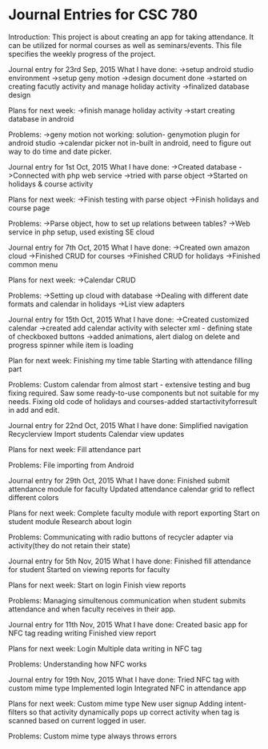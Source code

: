 # Journal Entries for CSC 780

Introduction:
This project is about creating an app for taking attendance. It can be utilized for normal courses as well as seminars/events.
This file specifies the weekly progress of the project.

Journal entry for 23rd Sep, 2015 
What I have done: 
->setup android studio environment 
->setup geny motion 
->design document done 
->started on creating facutly activity and manage holiday activity 
->finalized database design

Plans for next week: 
->finish manage holiday activity 
->start creating database in android

Problems: 
->geny motion not working: solution- genymotion plugin for android studio 
->calendar picker not in-built in android, need to figure out way to do time and date picker.

Journal entry for 1st Oct, 2015 What I have done: 
->Created database 
->Connected with php web service 
->tried with parse object 
->Started on holidays & course activity

Plans for next week: 
->Finish testing with parse object 
->Finish holidays and course page

Problems: 
->Parse object, how to set up relations between tables? 
->Web service in php setup, used existing SE cloud

Journal entry for 7th Oct, 2015 What I have done: 
->Created own amazon cloud 
->Finished CRUD for courses 
->Finished CRUD for holidays 
->Finished common menu

Plans for next week: 
->Calendar CRUD

Problems: 
->Setting up cloud with database 
->Dealing with different date formats and calendar in holidays 
->List view adapters

Journal entry for 15th Oct, 2015 
What I have done: 
->Created customized calendar 
->created add calendar activity with selecter xml - defining state of checkboxed buttons 
->added animations, alert dialog on delete and progress spinner while item is loading

Plan for next week: 
Finishing my time table Starting with attendance filling part

Problems: 
Custom calendar from almost start - extensive testing and bug fixing required. Saw some ready-to-use components but not suitable for my needs.
Fixing old code of holidays and courses-added startactivityforresult in add and edit.

Journal entry for 22nd Oct, 2015 What I have done: 
Simplified navigation Recyclerview 
Import students Calendar view updates

Plans for next week: 
Fill attendance part

Problems: File importing from Android

Journal entry for 29th Oct, 2015 What I have done: 
Finished submit attendance module for faculty 
Updated attendance calendar grid to reflect different colors

Plans for next week: 
Complete faculty module with report exporting 
Start on student module Research about login

Problems: 
Communicating with radio buttons of recycler adapter via activity(they do not retain their state)

Journal entry for 5th Nov, 2015
What I have done: 
Finished fill attendance for student 
Started on viewing reports for faculty

Plans for next week: 
Start on login Finish view reports

Problems: 
Managing simultenous communication when student submits attendance and when faculty receives in their app.

Journal entry for 11th Nov, 2015 
What I have done: 
Created basic app for NFC tag reading writing Finished view report

Plans for next week: 
Login Multiple data writing in NFC tag

Problems:
Understanding how NFC works

Journal entry for 19th Nov, 2015 
What I have done: 
Tried NFC tag with custom mime type Implemented login 
Integrated NFC in attendance app

Plans for next week: 
Custom mime type New user signup Adding intent-filters so that activity dynamically pops up correct activity when tag is scanned based on current logged in user.

Problems: 
Custom mime type always throws errors
